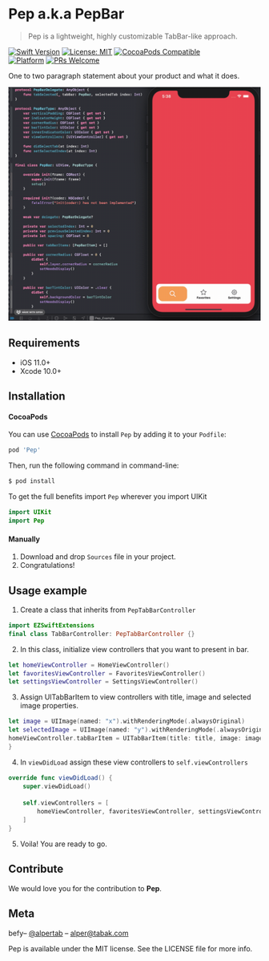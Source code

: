 # Pep a.k.a PepBar
> Pep is a lightweight, highly customizable TabBar-like approach.

[![Swift Version](https://img.shields.io/badge/Swift-5.0.x-orange.svg)](https://swift.org)
[![License: MIT](https://img.shields.io/badge/License-MIT-yellow.svg)](https://opensource.org/licenses/MIT)
[![CocoaPods Compatible](https://img.shields.io/cocoapods/v/EZSwiftExtensions.svg)](https://img.shields.io/cocoapods/v/LFAlertController.svg)  
[![Platform](https://img.shields.io/cocoapods/p/LFAlertController.svg?style=flat)](http://cocoapods.org/pods/LFAlertController)
[![PRs Welcome](https://img.shields.io/badge/PRs-welcome-brightgreen.svg?style=flat-square)](http://makeapullrequest.com)

One to two paragraph statement about your product and what it does.

![](Screenshots/example.gif)

## Requirements

- iOS 11.0+
- Xcode 10.0+

## Installation

#### CocoaPods
You can use [CocoaPods](http://cocoapods.org/) to install `Pep` by adding it to your `Podfile`:

```ruby
pod 'Pep'
```
Then, run the following command in command-line:

```bash
$ pod install
```

To get the full benefits import `Pep` wherever you import UIKit

``` swift
import UIKit
import Pep
```

#### Manually
1. Download and drop ```Sources``` file  in your project.  
2. Congratulations!  

## Usage example

1. Create a class that inherits from ```PepTabBarController```
```swift
import EZSwiftExtensions
final class TabBarController: PepTabBarController {}
```
2. In this class, initialize view controllers that you want to present in bar.
```swift
let homeViewController = HomeViewController()
let favoritesViewController = FavoritesViewController()
let settingsViewController = SettingsViewController()
```
3. Assign UITabBarItem to view controllers with title, image and selected image properties.
```swift
let image = UIImage(named: "x").withRenderingMode(.alwaysOriginal)
let selectedImage = UIImage(named: "y").withRenderingMode(.alwaysOriginal)
homeViewController.tabBarItem = UITabBarItem(title: title, image: image, selectedImage: selectedImage)
}
```
4. In ```viewDidLoad``` assign these view controllers to `self.viewControllers`
```swift
override func viewDidLoad() {
    super.viewDidLoad()

    self.viewControllers = [
        homeViewController, favoritesViewController, settingsViewController
    ]
}
```
5. Voila! You are ready to go.

## Contribute

We would love you for the contribution to **Pep**.


## Meta

befy– [@alpertab](https://twitter.com/alpertab) – alper@tabak.com

Pep is available under the MIT license. See the LICENSE file for more info.
